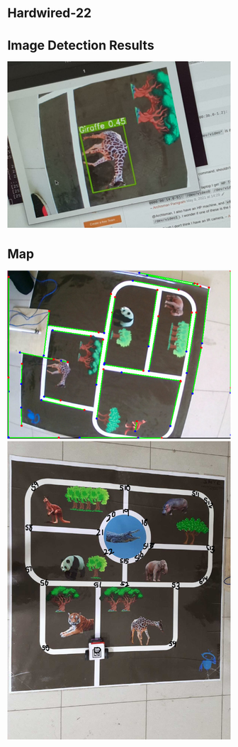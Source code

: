 # Hardwired-22

# Image Detection Results
![Image](aa.jpeg)

# Map
![Alt Text](a.jpeg)
![Alt Text](u.png)
